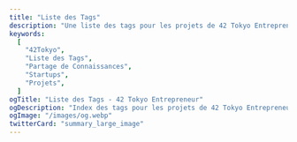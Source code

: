```yaml
---
title: "Liste des Tags"
description: "Une liste des tags pour les projets de 42 Tokyo Entrepreneur, organisée pour faciliter la découverte de contenus associés."
keywords:
  [
    "42Tokyo",
    "Liste des Tags",
    "Partage de Connaissances",
    "Startups",
    "Projets",
  ]
ogTitle: "Liste des Tags - 42 Tokyo Entrepreneur"
ogDescription: "Index des tags pour les projets de 42 Tokyo Entrepreneur pour trouver rapidement des contenus associés."
ogImage: "/images/og.webp"
twitterCard: "summary_large_image"
---
```

